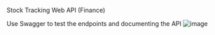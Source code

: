 Stock Tracking Web API (Finance)

Use Swagger to test the endpoints and documenting the API
![image](https://github.com/kahano/Finance_StockTracking/assets/48335933/54849acd-7a88-46c6-ba30-b68b9d9b29c2)
